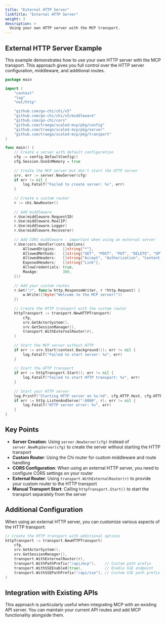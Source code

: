 ```yaml
---
title: "External HTTP Server"
linkTitle: "External HTTP Server"
weight: 3
description: >
  Using your own HTTP server with the MCP transport.
---
```


## External HTTP Server Example

This example demonstrates how to use your own HTTP server with the MCP transport. This approach gives you full control over the HTTP server configuration, middleware, and additional routes.

```go
package main

import (
	"context"
	"log"
	"net/http"

	"github.com/go-chi/chi/v5"
	"github.com/go-chi/chi/v5/middleware"
	"github.com/go-chi/cors"
	"github.com/traego/scaled-mcp/pkg/config"
	"github.com/traego/scaled-mcp/pkg/server"
	"github.com/traego/scaled-mcp/pkg/transport"
)

func main() {
	// Create a server with default configuration
	cfg := config.DefaultConfig()
	cfg.Session.UseInMemory = true
	
	// Create the MCP server but don't start the HTTP server
	srv, err := server.NewServer(cfg)
	if err != nil {
		log.Fatalf("Failed to create server: %v", err)
	}
	
	// Create a custom router
	r := chi.NewRouter()
	
	// Add middleware
	r.Use(middleware.RequestID)
	r.Use(middleware.RealIP)
	r.Use(middleware.Logger)
	r.Use(middleware.Recoverer)
	
	// Add CORS middleware - important when using an external server
	r.Use(cors.Handler(cors.Options{
		AllowedOrigins:   []string{"*"},
		AllowedMethods:   []string{"GET", "POST", "PUT", "DELETE", "OPTIONS"},
		AllowedHeaders:   []string{"Accept", "Authorization", "Content-Type", "X-CSRF-Token"},
		ExposedHeaders:   []string{"Link"},
		AllowCredentials: true,
		MaxAge:           300,
	}))
	
	// Add your custom routes
	r.Get("/", func(w http.ResponseWriter, r *http.Request) {
		w.Write([]byte("Welcome to the MCP server!"))
	})
	
	// Create the HTTP transport with the custom router
	httpTransport := transport.NewHTTPTransport(
		cfg,
		srv.GetActorSystem(),
		srv.GetSessionManager(),
		transport.WithExternalRouter(r),
	)
	
	// Start the MCP server without HTTP
	if err := srv.Start(context.Background()); err != nil {
		log.Fatalf("Failed to start server: %v", err)
	}
	
	// Start the HTTP transport
	if err := httpTransport.Start(); err != nil {
		log.Fatalf("Failed to start HTTP transport: %v", err)
	}
	
	// Start your HTTP server
	log.Printf("Starting HTTP server on %s:%d", cfg.HTTP.Host, cfg.HTTP.Port)
	if err := http.ListenAndServe(":8080", r); err != nil {
		log.Fatalf("HTTP server error: %v", err)
	}
}
```

## Key Points

- **Server Creation**: Using `server.NewServer(cfg)` instead of `server.NewMcpServer(cfg)` to create the server without starting the HTTP transport
- **Custom Router**: Using the Chi router for custom middleware and route handling
- **CORS Configuration**: When using an external HTTP server, you need to configure CORS settings on your router
- **External Router**: Using `transport.WithExternalRouter(r)` to provide your custom router to the HTTP transport
- **Manual Transport Start**: Calling `httpTransport.Start()` to start the transport separately from the server

## Additional Configuration

When using an external HTTP server, you can customize various aspects of the HTTP transport:

```go
// Create the HTTP transport with additional options
httpTransport := transport.NewHTTPTransport(
    cfg,
    srv.GetActorSystem(),
    srv.GetSessionManager(),
    transport.WithExternalRouter(r),
    transport.WithPathPrefix("/api/mcp"),    // Custom path prefix
    transport.WithSSEEnabled(true),          // Enable SSE endpoint
    transport.WithSSEPathPrefix("/api/sse"), // Custom SSE path prefix
)
```

## Integration with Existing APIs

This approach is particularly useful when integrating MCP with an existing API server. You can maintain your current API routes and add MCP functionality alongside them.
